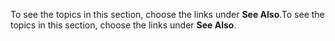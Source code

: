 <span data-ttu-id="0d1f2-101">To see the topics in this section, choose the links under **See Also**.</span><span class="sxs-lookup"><span data-stu-id="0d1f2-101">To see the topics in this section, choose the links under **See Also**.</span></span>